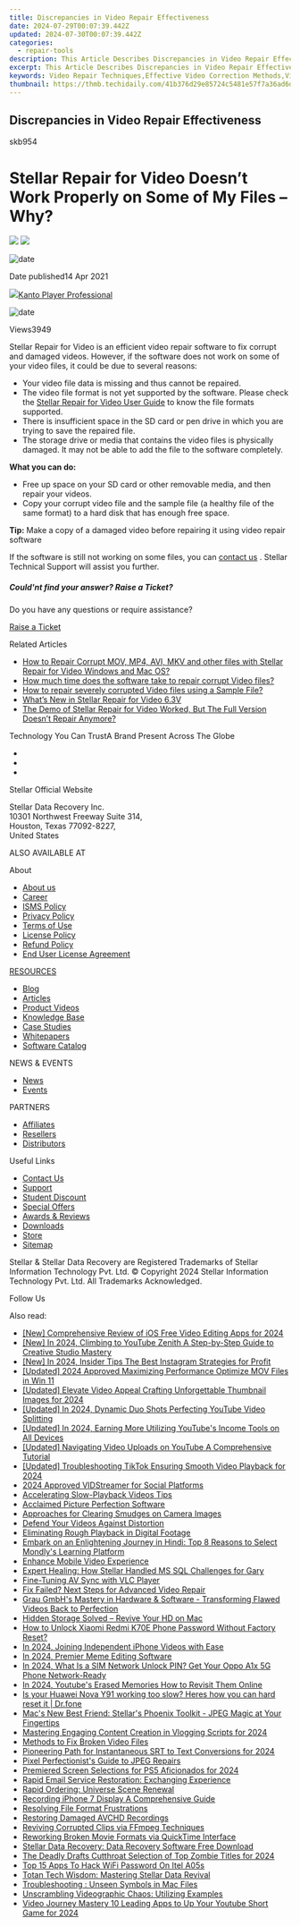 ```yaml
---
title: Discrepancies in Video Repair Effectiveness
date: 2024-07-29T00:07:39.442Z
updated: 2024-07-30T00:07:39.442Z
categories:
  - repair-tools
description: This Article Describes Discrepancies in Video Repair Effectiveness
excerpt: This Article Describes Discrepancies in Video Repair Effectiveness
keywords: Video Repair Techniques,Effective Video Correction Methods,Video Restoration Success Rates,Assessing Video Repair Efficacy,Video Quality Improvement Strategies,Comparative Analysis of Video Repair Tools,Optimizing Faulty Videos
thumbnail: https://thmb.techidaily.com/41b376d29e85724c5481e57f7a36ad6deb299d08d21887a298dcedb2ce73aa51.jpg
---
```


## Discrepancies in Video Repair Effectiveness

skb954

# Stellar Repair for Video Doesn’t Work Properly on Some of My Files – Why?

<!-- affiliate ads begin -->
<a href="https://shop.manycam.com/order/checkout.php?PRODS=17727588&QTY=1&AFFILIATE=108875&CART=1"><img src="https://secure.avangate.com/images/merchant/8230bea7d54bcdf99cdfe85cb07313d5/mcaffbanner600x500.png" border="0"></a>
<a href="https://shop.manycam.com/order/checkout.php?PRODS=17727588&QTY=1&AFFILIATE=108875&CART=1"><img src="https://secure.avangate.com/images/merchant/8230bea7d54bcdf99cdfe85cb07313d5/Affiliates_300x250px_valentinesday.png" border="0"></a>
<!-- affiliate ads end -->
![date](https://cdn-cmlep.nitrocdn.com/DLSjJVyzoVcUgUSBlgyEUoGMDKLbWXQr/assets/images/optimized/rev-636f8fd/www.stellarinfo.com/support/kb/asset/frontend/images/date.png)

 Date published14 Apr 2021

<!-- affiliate ads begin -->
<a href="https://secure.2checkout.com/order/checkout.php?PRODS=4742929&QTY=1&AFFILIATE=108875&CART=1"><img src="https://secure.avangate.com/images/merchant/e09fdffe648a30658a9657bbed7b2388/products/boxshot(2).png" border="0">Kanto Player Professional</a>
<!-- affiliate ads end -->
![date](https://cdn-cmlep.nitrocdn.com/DLSjJVyzoVcUgUSBlgyEUoGMDKLbWXQr/assets/images/optimized/rev-636f8fd/www.stellarinfo.com/support/kb/asset/frontend/images/view.png)

 Views3949

 Stellar Repair for Video is an efficient video repair software to fix corrupt and damaged videos. However, if the software does not work on some of your video files, it could be due to several reasons:

* Your video file data is missing and thus cannot be repaired.
* The video file format is not yet supported by the software. Please check the [Stellar Repair for Video User Guide](https://tools.techidaily.com/stellardata-recovery/buy-now/) to know the file formats supported.
* There is insufficient space in the SD card or pen drive in which you are trying to save the repaired file.
* The storage drive or media that contains the video files is physically damaged. It may not be able to add the file to the software completely.

**What you can do:**

* Free up space on your SD card or other removable media, and then repair your videos.
* Copy your corrupt video file and the sample file (a healthy file of the same format) to a hard disk that has enough free space.

**Tip:** Make a copy of a damaged video before repairing it using video repair software

 If the software is still not working on some files, you can [contact us](https://www.stellarinfo.com/contact/contact-us.php) . Stellar Technical Support will assist you further.

##### Could'nt find your answer? Raise a Ticket?

Do you have any questions or require assistance?

[Raise a Ticket](https://tickets.stellarinfo.com/portal/en/signin)

Related Articles

* [How to Repair Corrupt MOV, MP4, AVI, MKV and other files with Stellar Repair for Video Windows and Mac OS?](how-to-fix-corrupt-quicktime-mov-file)
* [How much time does the software take to repair corrupt Video files?](time-take-to-repair-corrupt-video-files)
* [How to repair severely corrupted Video files using a Sample File?](corrupted-video-repair-using-sample-file)
* [What’s New in Stellar Repair for Video 6.3V](new-stellar-phoenix-video-repair-more-powerful)
* [The Demo of Stellar Repair for Video Worked, But The Full Version Doesn’t Repair Anymore?](demo-worked-full-version-does-not-repair)

 Technology You Can TrustA Brand Present Across The Globe

* [](https://www.stellarinfo.com/images/v7/ISO-27001-2013-Certificate.pdf)
* [](https://www.stellarinfo.com/images/v7/ISO-9001-2008Certificate.pdf)
* [](https://tools.techidaily.com/stellardata-recovery/buy-now/)

 Stellar Official Website

 Stellar Data Recovery Inc.  
 10301 Northwest Freeway Suite 314,  
 Houston, Texas 77092-8227,  
 United States

 ALSO AVAILABLE AT

 About

* [About us](https://tools.techidaily.com/stellardata-recovery/buy-now/)
* [Career](https://tools.techidaily.com/stellardata-recovery/buy-now/)
* [ISMS Policy](https://tools.techidaily.com/stellardata-recovery/buy-now/)
* [Privacy Policy](https://tools.techidaily.com/stellardata-recovery/buy-now/)
* [Terms of Use](https://tools.techidaily.com/stellardata-recovery/buy-now/)
* [License Policy](https://www.stellarinfo.com/software-licensing-usage.php)
* [Refund Policy](https://tools.techidaily.com/stellardata-recovery/buy-now/)
* [End User License Agreement](https://tools.techidaily.com/stellardata-recovery/buy-now/)

[RESOURCES](https://tools.techidaily.com/stellardata-recovery/buy-now/)

* [Blog](https://tools.techidaily.com/stellardata-recovery/buy-now/)
* [Articles](https://tools.techidaily.com/stellardata-recovery/buy-now/)
* [Product Videos](https://tools.techidaily.com/stellardata-recovery/buy-now/)
* [Knowledge Base](https://tools.techidaily.com/stellardata-recovery/buy-now/)
* [Case Studies](https://tools.techidaily.com/stellardata-recovery/buy-now/)
* [Whitepapers](https://tools.techidaily.com/stellardata-recovery/buy-now/)
* [Software Catalog](https://tools.techidaily.com/stellardata-recovery/buy-now/)

 NEWS & EVENTS

* [News](https://tools.techidaily.com/stellardata-recovery/buy-now/)
* [Events](https://www.stellarinfo.com/affiliate-summit/affiliate-summit.php)

 PARTNERS

* [Affiliates](https://tools.techidaily.com/stellardata-recovery/buy-now/)
* [Resellers](https://tools.techidaily.com/stellardata-recovery/buy-now/)
* [Distributors](https://tools.techidaily.com/stellardata-recovery/buy-now/)

 Useful Links

* [Contact Us](https://www.stellarinfo.com/contact/contact-us.php)
* [Support](https://tools.techidaily.com/stellardata-recovery/buy-now/)
* [Student Discount](https://www.stellarinfo.com/student-discount/)
* [Special Offers](https://tools.techidaily.com/stellardata-recovery/buy-now/)
* [Awards & Reviews](https://tools.techidaily.com/stellardata-recovery/buy-now/)
* [Downloads](https://www.stellarinfo.com/download.php)
* [Store](https://tools.techidaily.com/stellardata-recovery/buy-now/)
* [Sitemap](https://www.stellarinfo.com/sitemap.php)

 Stellar & Stellar Data Recovery are Registered Trademarks of Stellar Information Technology Pvt. Ltd. © Copyright 2024 Stellar Information Technology Pvt. Ltd. All Trademarks Acknowledged.

Follow Us [](https://www.facebook.com/stellardata) [](https://twitter.com/stellarinfo) [](https://www.linkedin.com/company/stellardatarecovery/) [](https://www.youtube.com/c/stellardatarecovery)

<ins class="adsbygoogle"
     style="display:block"
     data-ad-format="autorelaxed"
     data-ad-client="ca-pub-7571918770474297"
     data-ad-slot="1223367746"></ins>



<ins class="adsbygoogle"
     style="display:block"
     data-ad-client="ca-pub-7571918770474297"
     data-ad-slot="8358498916"
     data-ad-format="auto"
     data-full-width-responsive="true"></ins>

<span class="atpl-alsoreadstyle">Also read:</span>
<div><ul>
<li><a href="https://facebook-record-videos.techidaily.com/new-comprehensive-review-of-ios-free-video-editing-apps-for-2024/"><u>[New] Comprehensive Review of iOS Free Video Editing Apps for 2024</u></a></li>
<li><a href="https://facebook-video-footage.techidaily.com/new-in-2024-climbing-to-youtube-zenith-a-step-by-step-guide-to-creative-studio-mastery/"><u>[New] In 2024, Climbing to YouTube Zenith  A Step-by-Step Guide to Creative Studio Mastery</u></a></li>
<li><a href="https://instagram-video-recordings.techidaily.com/new-in-2024-insider-tips-the-best-instagram-strategies-for-profit/"><u>[New] In 2024, Insider Tips  The Best Instagram Strategies for Profit</u></a></li>
<li><a href="https://remote-screen-capture.techidaily.com/updated-2024-approved-maximizing-performance-optimize-mov-files-in-win-11/"><u>[Updated] 2024 Approved  Maximizing Performance  Optimize MOV Files in Win 11</u></a></li>
<li><a href="https://facebook-video-share.techidaily.com/updated-elevate-video-appeal-crafting-unforgettable-thumbnail-images-for-2024/"><u>[Updated] Elevate Video Appeal  Crafting Unforgettable Thumbnail Images for 2024</u></a></li>
<li><a href="https://facebook-record-videos.techidaily.com/updated-in-2024-dynamic-duo-shots-perfecting-youtube-video-splitting/"><u>[Updated] In 2024, Dynamic Duo Shots  Perfecting YouTube Video Splitting</u></a></li>
<li><a href="https://facebook-video-share.techidaily.com/updated-in-2024-earning-more-utilizing-youtubes-income-tools-on-all-devices/"><u>[Updated] In 2024, Earning More  Utilizing YouTube's Income Tools on All Devices</u></a></li>
<li><a href="https://facebook-record-videos.techidaily.com/updated-navigating-video-uploads-on-youtube-a-comprehensive-tutorial/"><u>[Updated] Navigating Video Uploads on YouTube  A Comprehensive Tutorial</u></a></li>
<li><a href="https://tiktok-clips.techidaily.com/updated-troubleshooting-tiktok-ensuring-smooth-video-playback-for-2024/"><u>[Updated] Troubleshooting TikTok  Ensuring Smooth Video Playback for 2024</u></a></li>
<li><a href="https://facebook-video-recording.techidaily.com/2024-approved-vidstreamer-for-social-platforms/"><u>2024 Approved  VIDStreamer for Social Platforms</u></a></li>
<li><a href="https://data-wizards.techidaily.com/accelerating-slow-playback-videos-tips/"><u>Accelerating Slow-Playback Videos Tips</u></a></li>
<li><a href="https://data-wizards.techidaily.com/acclaimed-picture-perfection-software/"><u>Acclaimed Picture Perfection Software</u></a></li>
<li><a href="https://data-wizards.techidaily.com/approaches-for-clearing-smudges-on-camera-images/"><u>Approaches for Clearing Smudges on Camera Images</u></a></li>
<li><a href="https://data-wizards.techidaily.com/defend-your-videos-against-distortion/"><u>Defend Your Videos Against Distortion</u></a></li>
<li><a href="https://data-wizards.techidaily.com/eliminating-rough-playback-in-digital-footage/"><u>Eliminating Rough Playback in Digital Footage</u></a></li>
<li><a href="https://mondly-stories.techidaily.com/embark-on-an-enlightening-journey-in-hindi-top-8-reasons-to-select-mondlys-learning-platform/"><u>Embark on an Enlightening Journey in Hindi: Top 8 Reasons to Select Mondly's Learning Platform</u></a></li>
<li><a href="https://data-wizards.techidaily.com/enhance-mobile-video-experience/"><u>Enhance Mobile Video Experience</u></a></li>
<li><a href="https://data-wizards.techidaily.com/expert-healing-how-stellar-handled-ms-sql-challenges-for-gary/"><u>Expert Healing: How Stellar Handled MS SQL Challenges for Gary</u></a></li>
<li><a href="https://data-wizards.techidaily.com/fine-tuning-av-sync-with-vlc-player/"><u>Fine-Tuning AV Sync with VLC Player</u></a></li>
<li><a href="https://data-wizards.techidaily.com/fix-failed-next-steps-for-advanced-video-repair/"><u>Fix Failed? Next Steps for Advanced Video Repair</u></a></li>
<li><a href="https://data-wizards.techidaily.com/grau-gmbhs-mastery-in-hardware-and-software-transforming-flawed-videos-back-to-perfection/"><u>Grau GmbH's Mastery in Hardware & Software - Transforming Flawed Videos Back to Perfection</u></a></li>
<li><a href="https://data-wizards.techidaily.com/hidden-storage-solved-revive-your-hd-on-mac/"><u>Hidden Storage Solved – Revive Your HD on Mac</u></a></li>
<li><a href="https://unlock-android.techidaily.com/how-to-unlock-xiaomi-redmi-k70e-phone-password-without-factory-reset-by-drfone-android/"><u>How to Unlock Xiaomi Redmi K70E Phone Password Without Factory Reset?</u></a></li>
<li><a href="https://extra-support.techidaily.com/in-2024-joining-independent-iphone-videos-with-ease/"><u>In 2024, Joining Independent iPhone Videos with Ease</u></a></li>
<li><a href="https://extra-approaches.techidaily.com/in-2024-premier-meme-editing-software/"><u>In 2024, Premier Meme Editing Software</u></a></li>
<li><a href="https://sim-unlock.techidaily.com/in-2024-what-is-a-sim-network-unlock-pin-get-your-oppo-a1x-5g-phone-network-ready-by-drfone-android/"><u>In 2024, What Is a SIM Network Unlock PIN? Get Your Oppo A1x 5G Phone Network-Ready</u></a></li>
<li><a href="https://facebook-video-share.techidaily.com/in-2024-youtubes-erased-memories-how-to-revisit-them-online/"><u>In 2024, Youtube's Erased Memories  How to Revisit Them Online</u></a></li>
<li><a href="https://techidaily.com/is-your-huawei-nova-y91-working-too-slow-heres-how-you-can-hard-reset-it-drfone-by-drfone-reset-android-reset-android/"><u>Is your Huawei Nova Y91 working too slow? Heres how you can hard reset it | Dr.fone</u></a></li>
<li><a href="https://data-wizards.techidaily.com/macs-new-best-friend-stellars-phoenix-toolkit-jpeg-magic-at-your-fingertips/"><u>Mac's New Best Friend: Stellar's Phoenix Toolkit - JPEG Magic at Your Fingertips</u></a></li>
<li><a href="https://extra-support.techidaily.com/mastering-engaging-content-creation-in-vlogging-scripts-for-2024/"><u>Mastering Engaging Content Creation in Vlogging Scripts for 2024</u></a></li>
<li><a href="https://data-wizards.techidaily.com/methods-to-fix-broken-video-files/"><u>Methods to Fix Broken Video Files</u></a></li>
<li><a href="https://extra-guidance.techidaily.com/pioneering-path-for-instantaneous-srt-to-text-conversions-for-2024/"><u>Pioneering Path for Instantaneous SRT to Text Conversions for 2024</u></a></li>
<li><a href="https://data-wizards.techidaily.com/pixel-perfectionists-guide-to-jpeg-repairs/"><u>Pixel Perfectionist's Guide to JPEG Repairs</u></a></li>
<li><a href="https://extra-support.techidaily.com/premiered-screen-selections-for-ps5-aficionados-for-2024/"><u>Premiered Screen Selections for PS5 Aficionados for 2024</u></a></li>
<li><a href="https://data-wizards.techidaily.com/rapid-email-service-restoration-exchanging-experience/"><u>Rapid Email Service Restoration: Exchanging Experience</u></a></li>
<li><a href="https://data-wizards.techidaily.com/rapid-ordering-universe-scene-renewal/"><u>Rapid Ordering: Universe Scene Renewal</u></a></li>
<li><a href="https://visual-screen-recording.techidaily.com/recording-iphone-7-display-a-comprehensive-guide/"><u>Recording iPhone 7 Display  A Comprehensive Guide</u></a></li>
<li><a href="https://data-wizards.techidaily.com/resolving-file-format-frustrations/"><u>Resolving File Format Frustrations</u></a></li>
<li><a href="https://data-wizards.techidaily.com/restoring-damaged-avchd-recordings/"><u>Restoring Damaged AVCHD Recordings</u></a></li>
<li><a href="https://data-wizards.techidaily.com/reviving-corrupted-clips-via-ffmpeg-techniques/"><u>Reviving Corrupted Clips via FFmpeg Techniques</u></a></li>
<li><a href="https://data-wizards.techidaily.com/reworking-broken-movie-formats-via-quicktime-interface/"><u>Reworking Broken Movie Formats via QuickTime Interface</u></a></li>
<li><a href="https://data-wizards.techidaily.com/stellar-data-recovery-data-recovery-software-free-download/"><u>Stellar Data Recovery: Data Recovery Software Free Download</u></a></li>
<li><a href="https://digital-screen-recording.techidaily.com/the-deadly-drafts-cutthroat-selection-of-top-zombie-titles-for-2024/"><u>The Deadly Drafts  Cutthroat Selection of Top Zombie Titles for 2024</u></a></li>
<li><a href="https://unlock-android.techidaily.com/top-15-apps-to-hack-wifi-password-on-itel-a05s-by-drfone-android/"><u>Top 15 Apps To Hack WiFi Password On Itel A05s</u></a></li>
<li><a href="https://data-wizards.techidaily.com/totan-tech-wisdom-mastering-stellar-data-revival/"><u>Totan Tech Wisdom: Mastering Stellar Data Revival</u></a></li>
<li><a href="https://data-wizards.techidaily.com/troubleshooting-unseen-symbols-in-mac-files/"><u>Troubleshooting : Unseen Symbols in Mac Files</u></a></li>
<li><a href="https://data-wizards.techidaily.com/unscrambling-videographic-chaos-utilizing-examples/"><u>Unscrambling Videographic Chaos: Utilizing Examples</u></a></li>
<li><a href="https://youtube-docs.techidaily.com/-journey-mastery-10-leading-apps-to-up-your-youtube-short-game-for-2024/"><u>Video Journey Mastery  10 Leading Apps to Up Your Youtube Short Game for 2024</u></a></li>
</ul></div>
